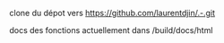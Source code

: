 clone du dépot vers https://github.com/laurentdjin/.-.git

docs des fonctions actuellement dans /build/docs/html
